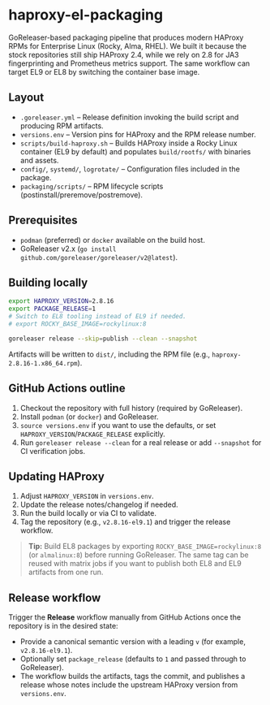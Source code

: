 # haproxy-el-packaging

GoReleaser-based packaging pipeline that produces modern HAProxy RPMs for Enterprise Linux (Rocky, Alma, RHEL). We built it because the stock repositories still ship HAProxy 2.4, while we rely on 2.8 for JA3 fingerprinting and Prometheus metrics support. The same workflow can target EL9 or EL8 by switching the container base image.

## Layout

- `.goreleaser.yml` – Release definition invoking the build script and producing RPM artifacts.
- `versions.env` – Version pins for HAProxy and the RPM release number.
- `scripts/build-haproxy.sh` – Builds HAProxy inside a Rocky Linux container (EL9 by default) and populates `build/rootfs/` with binaries and assets.
- `config/`, `systemd/`, `logrotate/` – Configuration files included in the package.
- `packaging/scripts/` – RPM lifecycle scripts (postinstall/preremove/postremove).

## Prerequisites

- `podman` (preferred) or `docker` available on the build host.
- GoReleaser v2.x (`go install github.com/goreleaser/goreleaser/v2@latest`).

## Building locally

```bash
export HAPROXY_VERSION=2.8.16
export PACKAGE_RELEASE=1
# Switch to EL8 tooling instead of EL9 if needed.
# export ROCKY_BASE_IMAGE=rockylinux:8

goreleaser release --skip=publish --clean --snapshot
```

Artifacts will be written to `dist/`, including the RPM file (e.g., `haproxy-2.8.16-1.x86_64.rpm`).

## GitHub Actions outline

1. Checkout the repository with full history (required by GoReleaser).
2. Install `podman` (or `docker`) and GoReleaser.
3. `source versions.env` if you want to use the defaults, or set `HAPROXY_VERSION`/`PACKAGE_RELEASE` explicitly.
4. Run `goreleaser release --clean` for a real release or add `--snapshot` for CI verification jobs.

## Updating HAProxy

1. Adjust `HAPROXY_VERSION` in `versions.env`.
2. Update the release notes/changelog if needed.
3. Run the build locally or via CI to validate.
4. Tag the repository (e.g., `v2.8.16-el9.1`) and trigger the release workflow.

> **Tip:** Build EL8 packages by exporting `ROCKY_BASE_IMAGE=rockylinux:8` (or `almalinux:8`) before running GoReleaser. The same tag can be reused with matrix jobs if you want to publish both EL8 and EL9 artifacts from one run.

## Release workflow

Trigger the **Release** workflow manually from GitHub Actions once the repository is in the desired state:

- Provide a canonical semantic version with a leading `v` (for example, `v2.8.16-el9.1`).
- Optionally set `package_release` (defaults to `1` and passed through to GoReleaser).
- The workflow builds the artifacts, tags the commit, and publishes a release whose notes include the upstream HAProxy version from `versions.env`.

